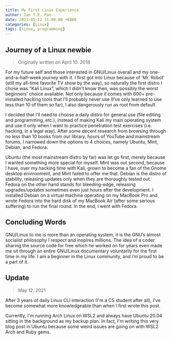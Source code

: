 ```yaml
---
title: My First Linux Experience
author: Ian Y.E. Pan
date: 2021-05-12 11:00:00 +0800
categories: [Linux]
tags: [linux, programming]
---
```


## Journey of a Linux newbie

> Originally written on April 10. 2018

For my future self and those interested in GNU/Linux overall and my
one-and-a-half-week journey with it. I first got into Linux because of
'Mr. Robot' (still my all-time favorite TV show by the way), so
naturally the first distro I chose was “Kali Linux”, which I didn’t
know then, was possibly the worst beginners’ choice available. Not
only because it comes with 600+ pre-installed hacking tools that I’ll
probably never use (I’ve only learned to use less than 10 of them so
far), I also dangerously run as root from default.

I decided that I’ll need to choose a daily distro for general use
(file editing and programming, etc.), instead of making Kali my main
operating system and use it only when I want to practice penetration
test exercises (i.e. hacking, in a legal way). After some decent
research from browsing through no less than 10 books from our library,
hours of YouTube and mainstream forums, I narrowed down the options to
4 choices, namely Ubuntu, Mint, Debian, and Fedora.

Ubuntu (the most mainstream distro by far) was let go first, merely
because I wanted something more special for myself. Mint was out
second, because I have, over my hacking time with Kali, grown to
become a fan of the Gnome desktop environment, and Mint failed to
offer me that.  Debian is the distro of stability, releasing updates
only when they are thoroughly tested out. Fedora on the other hand
stands for bleeding-edge, releasing upgrades/updates sometimes even
just hours after the development. I installed Debian on a virtual
machine operating on my MacBook Pro and wrote Fedora into the hard
disk of my MacBook Air (after some serious suffering) to run the final
round. In the end, I went with Fedora.

## Concluding Words

GNU/Linux to me is more than an operating system, it is the GNU’s
almost socialist philosophy I respect and inspires millions. The idea
of a coder sharing the source code for free which he worked on for
years even made me sit through an entire GNU/Linux documentary
voluntarily for the first time in my life. I am a beginner in the
Linux community, and I’m proud to be a part of it.


## Update

> May 12. 2021

After 3 years of daily Linux CLI interaction (I'm a CS student after
all), I've become somewhat more knowledgeable than when I first wrote
this post.

Currently, I'm running Arch Linux on WSL2 and always have Ubuntu 20.04
sitting in the background as my backup plan. In fact, I'm writing this
very blog post in Ubuntu because some weird issues are going on with
WSL2 Arch and Ruby gems.
